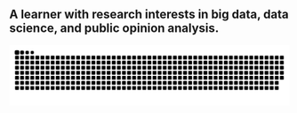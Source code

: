 
## A learner with research interests in big data, data science, and public opinion analysis.


<picture>
  <source media="(prefers-color-scheme: dark)" srcset="https://raw.githubusercontent.com/QuanMa722/QuanMa722/output/github-contribution-grid-snake-dark.svg" />
  <source media="(prefers-color-scheme: light)" srcset="https://raw.githubusercontent.com/QuanMa722/QuanMa722/output/github-contribution-grid-snake.svg" />
  <img alt="github-snake" src="https://raw.githubusercontent.com/QuanMa722/QuanMa722/output/github-contribution-grid-snake.svg" />
</picture> 



